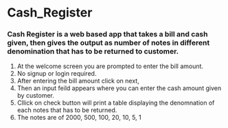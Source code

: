 # Cash_Register
### Cash Register is a web based app that takes a bill and cash given, then gives the output as number of notes in different denomination that has to be returned to customer.
1. At the welcome screen you are prompted to enter the bill amount.
2. No signup or login required.
3. After entering the bill amount click on next,
4. Then an input feild appears where you can enter the cash amount given by customer.
5. Cllick on check button will print a table displaying the denomnation of each notes that has to be returned.
6. The notes are of 2000, 500, 100, 20, 10, 5, 1
